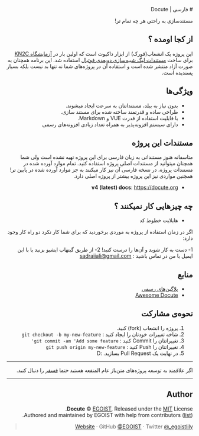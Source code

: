 <div dir="rtl">
# فارسی | Docute

مستندسازی به راحتی هر چه تمام تر!

## از کجا اومده ؟

این پروژه یک انشعاب(فورک) از ابزار داکیوت است 
که اولین بار در [آزمایشگاه KN2C](http://kn2c.ir) برای ساخت 
[مستندات لیگ شبیه‌سازی دوبعدی فوتبال](http://rcss.ir) استفاده شد.
 این برنامه همچنان به صورت آزاد منتشر شده است
 و استفاده آن در پروژه‌های شما نه تنها بد نیست بلکه بسیار پسندیده است.

## ویژگی‌ها

- بدون نیاز به بیلد، مستنداتتان به سرعت ایجاد میشوند. 
- طراحی ساده و قدرتمند ساخته شده برای مستند سازی.
- با قابلیت استفاده از قدرت VUE و Markdown.
- دارای سیستم افزونه‌پذیر به همراه تعداد زیادی افزونه‌های رسمی

## مستندات این پروژه 

متاسفانه هنوز مستنداتی به زبان فارسی برای این پروژه تهیه نشده است
ولی شما همچنان میتوانید از مستندات اصلی پروژه استفاده کنید.
تمام موارد آورده شده در مستندات پروژه، در نسخه فارسی آن نیز کار میکنند به جز موارد آورده شده در پایین تر!
همچنین مواردی نیز این پروژه بیشتر از پروژه اصلی دارد.


- **v4 (latest) docs**: https://docute.org

## چه چیز‌هایی کار نمیکنند ؟ 

- هایلایت خطوط کد


اگر در زمان استفاده از پروژه به موردی برخوردید که برای شما کار نکرد
دو راه کار وجود دارد:

1- دست به کار شوید و آن‌ها را درست کنید!
2- از طریق گیتهاب ایشیو بزنید یا با این ایمیل با من در تماس باشید :‌ sadraiiali@gmail.com 

## منابع

- [پلاگین‌های رسمی](https://github.com/egoist/docute-plugins)
- [Awesome Docute](https://github.com/egoist/awesome-docute)

## نحوه‌ی مشارکت 

1. پروژه را انشعاب (fork) کنید.
2. شاخه تغییرات خودتان را ایجاد کنید : `git checkout -b my-new-feature`
3. تغییراتتان را Commit کنید : `git commit -am 'Add some feature'`
4. تغییراتتان را Push کنید : `git push origin my-new-feature`
5.  در نهایت یک Pull Request بسازید. :D


-----

اگر علاقمند به توسعه پروژه‌های متن‌باز عام المنفعه هستید حتما [فسفر](https://gitlab.com/foss4) را دنبال کنید.

-----

## Author

**Docute** © [EGOIST](https://github.com/egoist), Released under the [MIT](./LICENSE) License.<br>
Authored and maintained by EGOIST with help from contributors ([list](https://github.com/egoist/docute/contributors)).

> [Website](https://egoist.sh) · GitHub [@EGOIST](https://github.com/egoist) · Twitter [@_egoistlily](https://twitter.com/_egoistlily)
</div>
